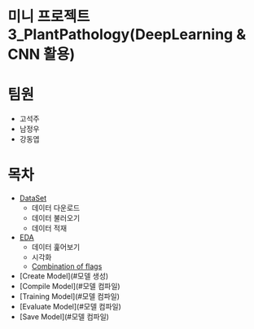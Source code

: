 # 미니 프로젝트3_PlantPathology(DeepLearning & CNN 활용)

# 팀원
- 고석주
- 남정우
- 강동엽

# 목차
- [DataSet](#DataSet)
  - 데이터 다운로드
  - 데이터 불러오기
  - 데이터 적재
- [EDA](#EDA)
  - 데이터 훑어보기
  - 시각화
  - [Combination of flags](#combination-of-flags)
- [Create Model](#모델 생성)
- [Compile Model](#모델 컴파일)
- [Training Model](#모델 컴파일)
- [Evaluate Model](#모델 컴파일)
- [Save Model](#모델 컴파일)
